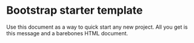 # Bootstrap starter template

Use this document as a way to quick start any new project.
All you get is this message and a barebones HTML document.
